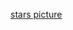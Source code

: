 [stars picture](https://user-images.githubusercontent.com/6714439/134701869-2d509548-c7c2-4dd9-a4b0-74e91800d058.jpg)
